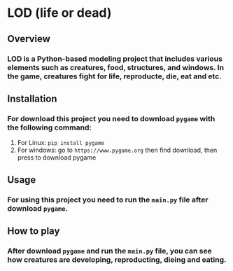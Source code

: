 # LOD (life or dead)


## Overview

### LOD is a Python-based modeling project that includes various elements such as creatures, food, structures, and windows. In the game, creatures fight for life, reproducte, die, eat and etc.


## Installation

### For download this project you need to download `pygame` with the following command:
1. For Linux: `pip install pygame`
2. For windows: go to `https://www.pygame.org` then find download, then press to download pygame


## Usage

### For using this project you need to run the `main.py` file after download ``pygame``.


## How to play

### After download `pygame` and run the `main.py` file, you can see how creatures are developing, reproducting, dieing and eating.
